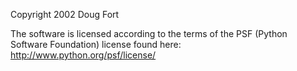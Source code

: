 Copyright 2002 Doug Fort

The software is licensed according to the terms of the PSF (Python Software Foundation) license found here: http://www.python.org/psf/license/